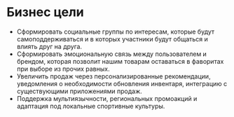 # Бизнес цели
* Сформировать социальные группы по интересам, которые будут самоподдерживаться и в которых участники будут общаться и влиять друг на друга.
* Сформировать эмоциональную связь между пользователем и брендом, которая позволит нашим товарам оставаться в фаворитах при выборе из прочих равных. 
* Увеличить продаж через персонализированные рекомендации, уведомления о необходимости обновления инвентаря, интеграцию с существующими приложениями продаж.
* Поддержка мультиязычности, региональных промоакций и адаптация под локальные спортивные культуры.

